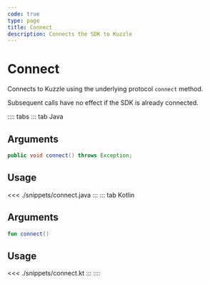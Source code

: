 ```yaml
---
code: true
type: page
title: Connect
description: Connects the SDK to Kuzzle
---
```


# Connect

Connects to Kuzzle using the underlying protocol `connect` method. 

Subsequent calls have no effect if the SDK is already connected.

:::: tabs
::: tab Java
## Arguments

```java
public void connect() throws Exception;
```

## Usage

<<< ./snippets/connect.java
:::
::: tab Kotlin
## Arguments

```kotlin
fun connect()
```

## Usage

<<< ./snippets/connect.kt
:::
::::
